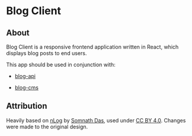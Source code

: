 # Blog Client

## About

Blog Client is a responsive frontend application written in React, which displays blog posts to end
users.

This app should be used in conjunction with:

- [blog-api](https://github.com/avaceratops/blog-api)

- [blog-cms](https://github.com/avaceratops/blog-cms)

## Attribution

Heavily based on [nLog](https://www.figma.com/community/file/1118764549305878223) by
[Somnath Das](https://www.figma.com/@somnathdas), used under
[CC BY 4.0](https://creativecommons.org/licenses/by/4.0/). Changes were made to the original design.
